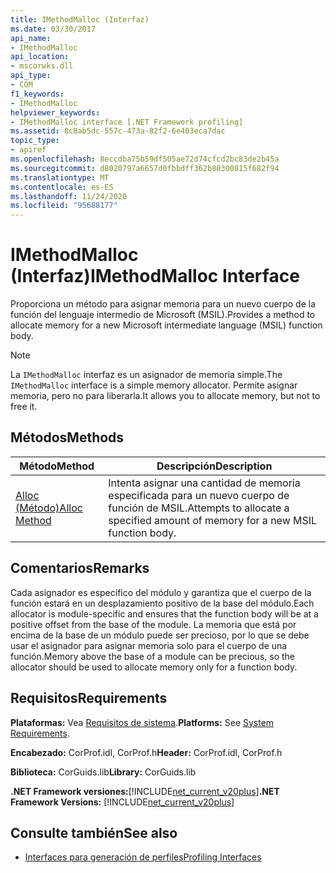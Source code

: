 ```yaml
---
title: IMethodMalloc (Interfaz)
ms.date: 03/30/2017
api_name:
- IMethodMalloc
api_location:
- mscorwks.dll
api_type:
- COM
f1_keywords:
- IMethodMalloc
helpviewer_keywords:
- IMethodMalloc interface [.NET Framework profiling]
ms.assetid: 8c8ab5dc-557c-473a-82f2-6e403eca7dac
topic_type:
- apiref
ms.openlocfilehash: 8eccdba75b59df505ae72d74cfcd2bc83de2b45a
ms.sourcegitcommit: d8020797a6657d0fbbdff362b80300815f682f94
ms.translationtype: MT
ms.contentlocale: es-ES
ms.lasthandoff: 11/24/2020
ms.locfileid: "95688177"
---
```

# <a name="imethodmalloc-interface"></a><span data-ttu-id="77b64-102">IMethodMalloc (Interfaz)</span><span class="sxs-lookup"><span data-stu-id="77b64-102">IMethodMalloc Interface</span></span>

<span data-ttu-id="77b64-103">Proporciona un método para asignar memoria para un nuevo cuerpo de la función del lenguaje intermedio de Microsoft (MSIL).</span><span class="sxs-lookup"><span data-stu-id="77b64-103">Provides a method to allocate memory for a new Microsoft intermediate language (MSIL) function body.</span></span>  
  
> [!NOTE]
> <span data-ttu-id="77b64-104">La `IMethodMalloc` interfaz es un asignador de memoria simple.</span><span class="sxs-lookup"><span data-stu-id="77b64-104">The `IMethodMalloc` interface is a simple memory allocator.</span></span> <span data-ttu-id="77b64-105">Permite asignar memoria, pero no para liberarla.</span><span class="sxs-lookup"><span data-stu-id="77b64-105">It allows you to allocate memory, but not to free it.</span></span>  
  
## <a name="methods"></a><span data-ttu-id="77b64-106">Métodos</span><span class="sxs-lookup"><span data-stu-id="77b64-106">Methods</span></span>  
  
|<span data-ttu-id="77b64-107">Método</span><span class="sxs-lookup"><span data-stu-id="77b64-107">Method</span></span>|<span data-ttu-id="77b64-108">Descripción</span><span class="sxs-lookup"><span data-stu-id="77b64-108">Description</span></span>|  
|------------|-----------------|  
|[<span data-ttu-id="77b64-109">Alloc (Método)</span><span class="sxs-lookup"><span data-stu-id="77b64-109">Alloc Method</span></span>](imethodmalloc-alloc-method.md)|<span data-ttu-id="77b64-110">Intenta asignar una cantidad de memoria especificada para un nuevo cuerpo de función de MSIL.</span><span class="sxs-lookup"><span data-stu-id="77b64-110">Attempts to allocate a specified amount of memory for a new MSIL function body.</span></span>|  
  
## <a name="remarks"></a><span data-ttu-id="77b64-111">Comentarios</span><span class="sxs-lookup"><span data-stu-id="77b64-111">Remarks</span></span>  

 <span data-ttu-id="77b64-112">Cada asignador es específico del módulo y garantiza que el cuerpo de la función estará en un desplazamiento positivo de la base del módulo.</span><span class="sxs-lookup"><span data-stu-id="77b64-112">Each allocator is module-specific and ensures that the function body will be at a positive offset from the base of the module.</span></span> <span data-ttu-id="77b64-113">La memoria que está por encima de la base de un módulo puede ser precioso, por lo que se debe usar el asignador para asignar memoria solo para el cuerpo de una función.</span><span class="sxs-lookup"><span data-stu-id="77b64-113">Memory above the base of a module can be precious, so the allocator should be used to allocate memory only for a function body.</span></span>  
  
## <a name="requirements"></a><span data-ttu-id="77b64-114">Requisitos</span><span class="sxs-lookup"><span data-stu-id="77b64-114">Requirements</span></span>  

 <span data-ttu-id="77b64-115">**Plataformas:** Vea [Requisitos de sistema](../../get-started/system-requirements.md).</span><span class="sxs-lookup"><span data-stu-id="77b64-115">**Platforms:** See [System Requirements](../../get-started/system-requirements.md).</span></span>  
  
 <span data-ttu-id="77b64-116">**Encabezado:** CorProf.idl, CorProf.h</span><span class="sxs-lookup"><span data-stu-id="77b64-116">**Header:** CorProf.idl, CorProf.h</span></span>  
  
 <span data-ttu-id="77b64-117">**Biblioteca:** CorGuids.lib</span><span class="sxs-lookup"><span data-stu-id="77b64-117">**Library:** CorGuids.lib</span></span>  
  
 <span data-ttu-id="77b64-118">**.NET Framework versiones:**[!INCLUDE[net_current_v20plus](../../../../includes/net-current-v20plus-md.md)]</span><span class="sxs-lookup"><span data-stu-id="77b64-118">**.NET Framework Versions:** [!INCLUDE[net_current_v20plus](../../../../includes/net-current-v20plus-md.md)]</span></span>  
  
## <a name="see-also"></a><span data-ttu-id="77b64-119">Consulte también</span><span class="sxs-lookup"><span data-stu-id="77b64-119">See also</span></span>

- [<span data-ttu-id="77b64-120">Interfaces para generación de perfiles</span><span class="sxs-lookup"><span data-stu-id="77b64-120">Profiling Interfaces</span></span>](profiling-interfaces.md)
